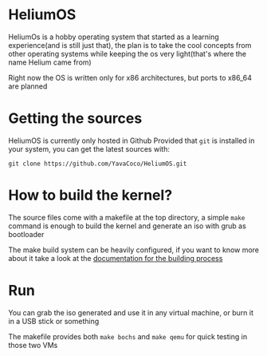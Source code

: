 # HeliumOS
HeliumOs is a hobby operating system that started as a learning experience(and is still just that), the plan is to take the cool concepts from other operating systems while keeping the os very light(that's where the name Helium came from)

Right now the OS is written only for x86 architectures, but ports to x86_64 are planned

# Getting the sources
HeliumOS is currently only hosted in Github
Provided that `git` is installed in your system, you can get the latest sources with:

`git clone https://github.com/YavaCoco/HeliumOS.git`

# How to build the kernel?
The source files come with a makefile at the top directory, a simple `make` command is enough to build the kernel and generate an iso with grub as bootloader

The make build system can be heavily configured, if you want to know more about it take a look at the [documentation for the building process](docs/BUILDING.md)

# Run
You can grab the iso generated and use it in any virtual machine, or burn it in a USB stick or something

The makefile provides both `make bochs` and `make qemu` for quick testing in those two VMs
